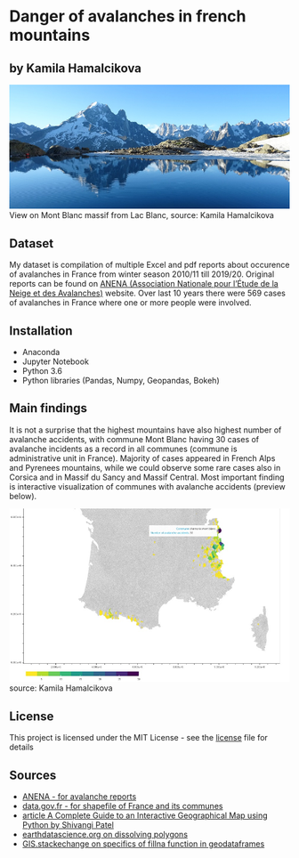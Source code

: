 # Danger of avalanches in french mountains

## by Kamila Hamalcikova

![](readme.assets/view_lac_blanc.JPG)
View on Mont Blanc massif from Lac Blanc, source: Kamila Hamalcikova

## Dataset

My dataset is compilation of multiple Excel and pdf reports about occurence of avalanches in France from winter season 2010/11 till 2019/20. Original reports can be found on [ANENA (Association Nationale pour l’Étude de la Neige et des Avalanches)](https://www.anena.org/5041-bilan-des-accidents.htm) website. Over last 10 years there were 569 cases of avalanches in France where one or more people were involved.

## Installation

- Anaconda
- Jupyter Notebook
- Python 3.6
- Python libraries (Pandas, Numpy, Geopandas, Bokeh)


## Main findings

It is not a surprise that the highest mountains have also highest number of avalanche accidents, with commune Mont Blanc having 30 cases of avalanche incidents as a record in all communes (commune is administrative unit in France). Majority of cases appeared in French Alps and Pyrenees mountains, while we could observe some rare cases also in Corsica and in Massif du Sancy and Massif Central. Most important finding is interactive visualization of communes with avalanche accidents (preview below).

![](readme.assets/vis_avalanches.jpg)
source: Kamila Hamalcikova

## License

This project is licensed under the MIT License - see the [license](https://opensource.org/licenses/MIT) file for details

## Sources

- [ANENA - for avalanche reports](https://www.anena.org/5041-bilan-des-accidents.htm#par42276)
- [data.gov.fr - for shapefile of France and its communes](https://www.data.gouv.fr/fr/datasets/decoupage-administratif-communal-francais-issu-d-openstreetmap/)
- [article A Complete Guide to an Interactive Geographical Map using Python by Shivangi Patel](https://towardsdatascience.com/a-complete-guide-to-an-interactive-geographical-map-using-python-f4c5197e23e0)
- [earthdatascience.org on dissolving polygons](https://www.earthdatascience.org/workshops/gis-open-source-python/dissolve-polygons-in-python-geopandas-shapely/)
- [GIS.stackechange on specifics of fillna function in geodataframes](https://gis.stackexchange.com/questions/287064/dissolve-causes-no-shapely-geometry-can-be-created-from-null-value-in-geopanda/287065)
